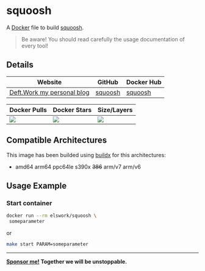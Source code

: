 # squoosh

A [Docker](http://docker.com) file to build [squoosh](https://github.com/GoogleChromeLabs/squoosh).

> Be aware! You should read carefully the usage documentation of every tool!

## Details

| Website | GitHub | Docker Hub |
| --- | --- | --- |
| [Deft.Work my personal blog](https://deft.work) | [squoosh](https://github.com/elswork/squoosh) | [squoosh](https://hub.docker.com/r/elswork/squoosh) |

| Docker Pulls | Docker Stars | Size/Layers |
| --- | --- | --- |
| [![](https://img.shields.io/docker/pulls/elswork/squoosh.svg)](https://hub.docker.com/r/elswork/squoosh "squoosh on Docker Hub") | [![](https://img.shields.io/docker/stars/elswork/squoosh.svg)](https://hub.docker.com/r/elswork/squoosh "squoosh on Docker Hub") | [![](https://images.microbadger.com/badges/image/elswork/squoosh.svg)](https://microbadger.com/images/elswork/squoosh "squoosh on microbadger.com") |

## Compatible Architectures

This image has been builded using [buildx](https://docs.docker.com/buildx/working-with-buildx/) for this architectures: 
- amd64 arm64 ppc64le s390x ~~386~~ arm/v7 arm/v6

## Usage Example

### Start container

```bash
docker run --rm elswork/squoosh \
 someparameter
```
or
```bash
make start PARAM=someparameter
```
---
**[Sponsor me!](https://github.com/sponsors/elswork) Together we will be unstoppable.**